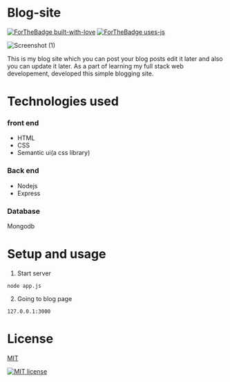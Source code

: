 # Blog-site

[![ForTheBadge built-with-love](http://ForTheBadge.com/images/badges/built-with-love.svg)](https://GitHub.com/Naereen/)
[![ForTheBadge uses-js](http://ForTheBadge.com/images/badges/uses-js.svg)](http://ForTheBadge.com)



![Screenshot (1)](https://user-images.githubusercontent.com/48166328/79627883-bf503a80-8159-11ea-835a-14f3c64da789.png)

This is my blog site which you can post your blog posts edit  it later and also you can update it later.
As a part of learning my full stack web developement, developed this simple blogging site.

# Technologies used

### front end
* HTML 
* CSS
* Semantic ui(a css library)

### Back end
* Nodejs
* Express

### Database 
Mongodb

# Setup and usage
1. Start server

```node app.js```

2. Going to blog page

```127.0.0.1:3000```

# License
[MIT](https://choosealicense.com/licenses/mit/)

[![MIT license](https://img.shields.io/badge/License-MIT-blue.svg)](https://lbesson.mit-license.org/)
